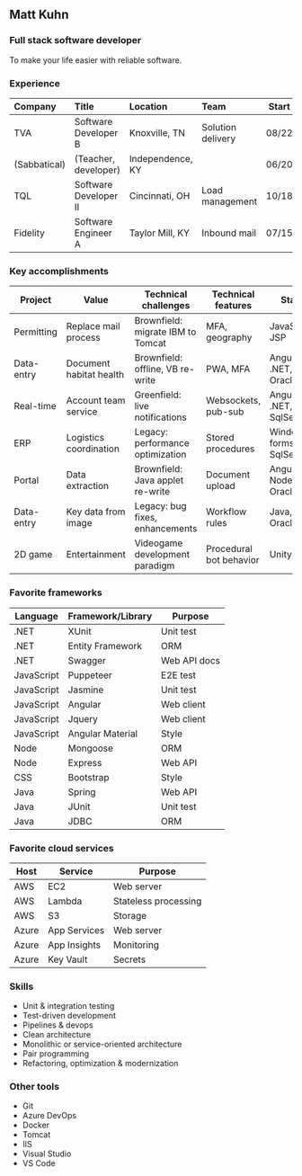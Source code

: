 ## Matt Kuhn

### Full stack software developer

To make your life easier with reliable software.

### Experience

| Company      | Title                       | Location         | Team              | Start | End   |
| :----------- | :-------------------------- | :--------------- | :---------------- | :---: | :---: |
| TVA          | Software Developer B        | Knoxville, TN    | Solution delivery | 08/22 |       |
| (Sabbatical) | (Teacher, developer)        | Independence, KY |                   | 06/20 | 08/22 |
| TQL          | Software Developer II       | Cincinnati, OH   | Load management   | 10/18 | 06/20 |
| Fidelity     | Software Engineer A         | Taylor Mill, KY  | Inbound mail      | 07/15 | 10/18 |

### Key accomplishments

| Project    | Value                   | Technical challenges              | Technical features        | Stack                    | Host    |
| ---------- | ----------------------- | --------------------------------- | ------------------------- | ------------------------ | ------- |
| Permitting | Replace mail process    | Brownfield: migrate IBM to Tomcat | MFA, geography            | JavaScript, JSP          | Azure   |
| Data-entry | Document habitat health | Brownfield: offline, VB re-write  | PWA, MFA                  | Angular, .NET, Oracle    | Azure   |
| Real-time  | Account team service    | Greenfield: live notifications    | Websockets, pub-sub       | Angular, .NET, SqlServer | On-prem |
| ERP        | Logistics coordination  | Legacy: performance optimization  | Stored procedures         | Windows forms, SqlServer | On-prem |
| Portal     | Data extraction         | Brownfield: Java applet re-write  | Document upload           | Angular, Node, Oracle    | AWS     |
| Data-entry | Key data from image     | Legacy: bug fixes, enhancements   | Workflow rules            | Java, Oracle             | On-prem |
| 2D game    | Entertainment           | Videogame development paradigm    | Procedural bot behavior   | Unity, C#                |         |

### Favorite frameworks

| Language   | Framework/Library | Purpose      |
| ---------- | ----------------- | ------------ |
| .NET       | XUnit             | Unit test    |
| .NET       | Entity Framework  | ORM          |
| .NET       | Swagger           | Web API docs |
| JavaScript | Puppeteer         | E2E test     |
| JavaScript | Jasmine           | Unit test    |
| JavaScript | Angular           | Web client   |
| JavaScript | Jquery            | Web client   |
| JavaScript | Angular Material  | Style        |
| Node       | Mongoose          | ORM          |
| Node       | Express           | Web API      |
| CSS        | Bootstrap         | Style        |
| Java       | Spring            | Web API      |
| Java       | JUnit             | Unit test    |
| Java       | JDBC              | ORM          |

### Favorite cloud services

| Host  | Service      | Purpose              |
| ----- | ------------ | -------------------- |
| AWS   | EC2          | Web server           |
| AWS   | Lambda       | Stateless processing |
| AWS   | S3           | Storage              |
| Azure | App Services | Web server           |
| Azure | App Insights | Monitoring           |
| Azure | Key Vault    | Secrets              |

### Skills

- Unit & integration testing
- Test-driven development
- Pipelines & devops
- Clean architecture
- Monolithic or service-oriented architecture
- Pair programming
- Refactoring, optimization & modernization

### Other tools

- Git
- Azure DevOps
- Docker
- Tomcat
- IIS
- Visual Studio
- VS Code
